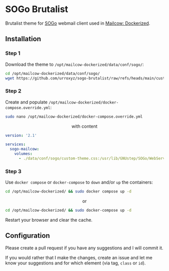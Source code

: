 # SOGo Brutalist
Brutalist theme for [SOGo](https://github.com/Alinto/sogo) webmail client used in [Mailcow: Dockerized](https://github.com/mailcow/mailcow-dockerized).

## Installation
### Step 1
Download the theme to `/opt/mailcow-dockerized/data/conf/sogo/`:
``` bash
cd /opt/mailcow-dockerized/data/conf/sogo/
wget https://github.com/urroxyz/sogo-brutalist/raw/refs/heads/main/custom-theme.css
```

### Step 2
Create and populate `/opt/mailcow-dockerized/docker-compose.override.yml`:
```bash
sudo nano /opt/mailcow-dockerized/docker-compose.override.yml
```
<p align="center">with content</p>

```yml
version: '2.1'

services:
  sogo-mailcow:
    volumes:
      - ./data/conf/sogo/custom-theme.css:/usr/lib/GNUstep/SOGo/WebServerResources/css/theme-default.css:z
```

### Step 3
Use `docker compose` or `docker-compose` to `down` and/or `up` the containers:
```bash
cd /opt/mailcow-dockerized/ && sudo docker compose up -d
```
<p align="center">or</p>

```bash
cd /opt/mailcow-dockerized/ && sudo docker-compose up -d
```

Restart your browser and clear the cache.

## Configuration
Please create a pull request if you have any suggestions and I will commit it.

If you would rather that I make the changes, create an issue and let me know your suggestions and for which element (via tag, `class` or `id`).
